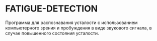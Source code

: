 # FATIGUE-DETECTION
 
Программа для распознавания усталости с использованием компьютерного зрения и пробуждения в виде звукового сигнала, в случае повышенного состояния усталости.

